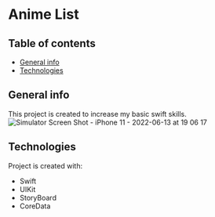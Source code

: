 # Anime List
## Table of contents
* [General info](#general-info)
* [Technologies](#technologies)

## General info
This project is created to increase my basic swift skills.
![Simulator Screen Shot - iPhone 11 - 2022-06-13 at 19 06 17](https://user-images.githubusercontent.com/85807730/173397267-aa4f8c61-028e-4980-8bec-bffcd68a5a1c.png)

## Technologies
Project is created with:
* Swift
* UIKit
* StoryBoard
* CoreData
